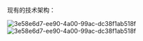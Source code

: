 现有的技术架构：


![3e58e6d7-ee90-4a00-99ac-dc38f1ab518f](https://github.com/xiyanma/blog/assets/37499101/303c98d2-e43b-4e03-8709-ca3f355721ed)![3e58e6d7-ee90-4a00-99ac-dc38f1ab518f](https://github.com/xiyanma/blog/assets/37499101/75d78730-52e7-46a4-a855-1e5a9df2c268)
